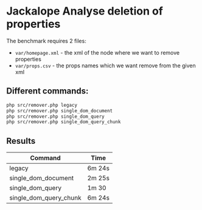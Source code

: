 # Jackalope Analyse deletion of properties

The benchmark requires 2 files:

 - `var/homepage.xml` - the xml of the node where we want to remove properties
 - `var/props.csv` - the props names which we want remove from the given xml

## Different commands:

```bash
php src/remover.php legacy
php src/remover.php single_dom_document
php src/remover.php single_dom_query
php src/remover.php single_dom_query_chunk
```

## Results

| Command                | Time   |
|------------------------|--------|
| legacy                 | 6m 24s |
| single_dom_document    | 2m 25s |
| single_dom_query       | 1m 30  |
| single_dom_query_chunk | 6m 24s |
